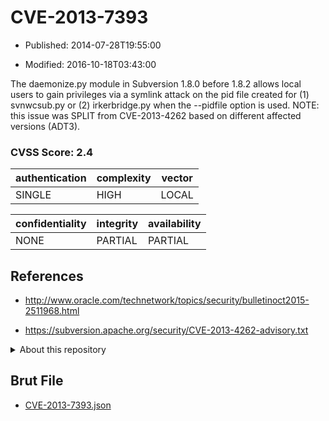 # CVE-2013-7393

- Published: 2014-07-28T19:55:00

- Modified: 2016-10-18T03:43:00

The daemonize.py module in Subversion 1.8.0 before 1.8.2 allows local users to gain privileges via a symlink attack on the pid file created for (1) svnwcsub.py or (2) irkerbridge.py when the --pidfile option is used.  NOTE: this issue was SPLIT from CVE-2013-4262 based on different affected versions (ADT3).

### CVSS Score: **2.4**

| authentication | complexity | vector |
| --- | --- | --- |
| SINGLE | HIGH | LOCAL |

| confidentiality | integrity | availability |
| --- | --- | --- |
| NONE | PARTIAL | PARTIAL |

## References

* http://www.oracle.com/technetwork/topics/security/bulletinoct2015-2511968.html

* https://subversion.apache.org/security/CVE-2013-4262-advisory.txt

<details>
<summary>About this repository</summary> 

  This repository is part of the project [Live Hack CVE](https://github.com/Live-Hack-CVE). Main website can be found [www.live-hack.org](https://www.live-hack.org) 
  
  Made by [Sn0wAlice](https://github.com/Sn0wAlice) for the people that care about security and need to have a feed of the latest CVEs. Hope you enjoy it, don't forget to star the repo and follow me on [Twitter](https://twitter.com/Sn0wAlice) and [Github](https://github.com/Sn0wAlice). And that is my [personnal website](https://www.alice-snow.me/)

  - [Home Page](https://github.com/Live-Hack-CVE)
  - [Framework](https://github.com/Live-Hack-CVE/cve-framework)
  - [CVE database](https://github.com/Live-Hack-CVE/full_database)
  - [Changelog](https://github.com/Live-Hack-CVE/Changelog)
</details>

## Brut File

* [CVE-2013-7393.json](https://raw.githubusercontent.com/Live-Hack-CVE/full_database/main/cves/2013/CVE-2013-7393.json)

